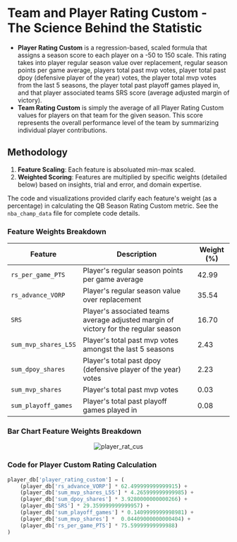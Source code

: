 # Team and Player Rating Custom - The Science Behind the Statistic

- **Player Rating Custom** is a regression-based, scaled formula that assigns a season score to each player on a -50 to 150 scale. This rating takes into player regular season value over replacement, regular season points per game average, players total past mvp votes, player total past dpoy (defensive player of the year) votes, the player total mvp votes from the last 5 seasons, the player total past playoff games played in, and that player associated teams SRS score (average adjusted margin of victory).
- **Team Rating Custom** is simply the average of all Player Rating Custom values for players on that team for the given season. This score represents the overall performance level of the team by summarizing individual player contributions.

## Methodology 

1. **Feature Scaling**: Each feature is absoluated min-max scaled.
2. **Weighted Scoring**: Features are multiplied by specific weights (detailed below) based on insights, trial and error, and domain expertise.

The code and visualizations provided clarify each feature's weight (as a percentage) in calculating the QB Season Rating Custom metric. See the `nba_champ_data` file for complete code details.

### Feature Weights Breakdown

| Feature                           | Description                                                                                       | Weight (%) |
|-----------------------------------|---------------------------------------------------------------------------------------------------|------------|
| `rs_per_game_PTS`                               | Player's regular season points per game average                                                         | 42.99     |
| `rs_advance_VORP`                         | Player's regular season value over replacement                                                      | 35.54      |
| `SRS`        | Player's associated teams average adjusted margin of victory for the regular season                              | 16.70      |
| `sum_mvp_shares_L5S`                         | Player's total past mvp votes amongst the last 5 seasons                                                       | 2.43      |
| `sum_dpoy_shares`        | Player's total past dpoy (defensive player of the year) votes                             | 2.23      |
| `sum_mvp_shares`                         | Player's total past mvp votes                                                      | 0.03      |
| `sum_playoff_games`        | Player's total past playoff games played in                              | 0.08      |

### Bar Chart Feature Weights Breakdown

<div align="center">
  <img src="https://github.com/user-attachments/assets/eb280eb5-69f3-4723-afa9-88e6f00da373" alt="player_rat_cus">
</div>

### Code for Player Custom Rating Calculation

```python
player_db['player_rating_custom'] = (
    (player_db['rs_advance_VORP'] * 62.499999999999915) +
    (player_db['sum_mvp_shares_L5S'] * 4.265999999999985) +
    (player_db['sum_dpoy_shares'] * 3.9280000000000266) +
    (player_db['SRS'] * 29.359999999999957) +
    (player_db['sum_playoff_games'] * 0.1409999999998981) +
    (player_db['sum_mvp_shares'] *  0.04409000000000404) +
    (player_db['rs_per_game_PTS'] * 75.59999999999988)
)
```
